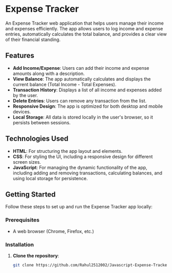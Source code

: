 # Expense Tracker

An Expense Tracker web application that helps users manage their income and expenses efficiently. The app allows users to log income and expense entries, automatically calculates the total balance, and provides a clear view of their financial standing. 

## Features

- **Add Income/Expense**: Users can add their income and expense amounts along with a description.
- **View Balance**: The app automatically calculates and displays the current balance (Total Income - Total Expenses).
- **Transaction History**: Displays a list of all income and expenses added by the user.
- **Delete Entries**: Users can remove any transaction from the list.
- **Responsive Design**: The app is optimized for both desktop and mobile devices.
- **Local Storage**: All data is stored locally in the user's browser, so it persists between sessions.

## Technologies Used

- **HTML**: For structuring the app layout and elements.
- **CSS**: For styling the UI, including a responsive design for different screen sizes.
- **JavaScript**: For managing the dynamic functionality of the app, including adding and removing transactions, calculating balances, and using local storage for persistence.

## Getting Started

Follow these steps to set up and run the Expense Tracker app locally:

### Prerequisites

- A web browser (Chrome, Firefox, etc.)

### Installation

1. **Clone the repository**:

   ```bash
   git clone https://github.com/Rahul2512002/Javascript-Expense-Tracker.git
